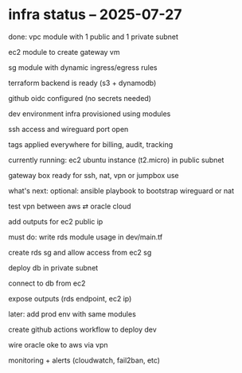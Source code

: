 # infra status – 2025-07-27

done:
vpc module with 1 public and 1 private subnet

ec2 module to create gateway vm

sg module with dynamic ingress/egress rules

terraform backend is ready (s3 + dynamodb)

github oidc configured (no secrets needed)

dev environment infra provisioned using modules

ssh access and wireguard port open

tags applied everywhere for billing, audit, tracking

currently running:
ec2 ubuntu instance (t2.micro) in public subnet

gateway box ready for ssh, nat, vpn or jumpbox use

what's next:
optional:
ansible playbook to bootstrap wireguard or nat

test vpn between aws ⇄ oracle cloud

add outputs for ec2 public ip

must do:
write rds module usage in dev/main.tf

create rds sg and allow access from ec2 sg

deploy db in private subnet

connect to db from ec2

expose outputs (rds endpoint, ec2 ip)

later:
add prod env with same modules

create github actions workflow to deploy dev

wire oracle oke to aws via vpn

monitoring + alerts (cloudwatch, fail2ban, etc)

